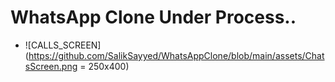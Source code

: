 # WhatsApp Clone Under Process..

- ![CALLS_SCREEN](https://github.com/SalikSayyed/WhatsAppClone/blob/main/assets/ChatsScreen.png = 250x400)
